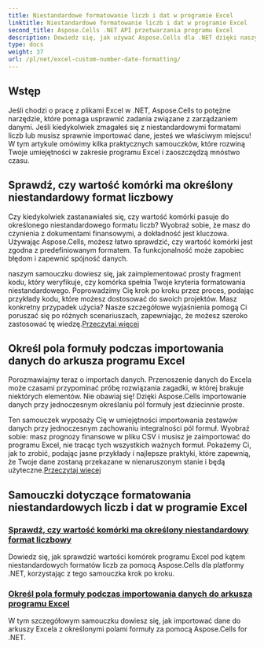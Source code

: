 ```yaml
---
title: Niestandardowe formatowanie liczb i dat w programie Excel
linktitle: Niestandardowe formatowanie liczb i dat w programie Excel
second_title: Aspose.Cells .NET API przetwarzania programu Excel
description: Dowiedz się, jak używać Aspose.Cells dla .NET dzięki naszym kompleksowym samouczkom na temat niestandardowego formatowania liczb i dat. Zoptymalizuj swoje umiejętności w programie Excel.
type: docs
weight: 37
url: /pl/net/excel-custom-number-date-formatting/
---
```

## Wstęp

Jeśli chodzi o pracę z plikami Excel w .NET, Aspose.Cells to potężne narzędzie, które pomaga usprawnić zadania związane z zarządzaniem danymi. Jeśli kiedykolwiek zmagałeś się z niestandardowymi formatami liczb lub musisz sprawnie importować dane, jesteś we właściwym miejscu! W tym artykule omówimy kilka praktycznych samouczków, które rozwiną Twoje umiejętności w zakresie programu Excel i zaoszczędzą mnóstwo czasu.

## Sprawdź, czy wartość komórki ma określony niestandardowy format liczbowy

Czy kiedykolwiek zastanawiałeś się, czy wartość komórki pasuje do określonego niestandardowego formatu liczb? Wyobraź sobie, że masz do czynienia z dokumentami finansowymi, a dokładność jest kluczowa. Używając Aspose.Cells, możesz łatwo sprawdzić, czy wartość komórki jest zgodna z predefiniowanym formatem. Ta funkcjonalność może zapobiec błędom i zapewnić spójność danych. 

 naszym samouczku dowiesz się, jak zaimplementować prosty fragment kodu, który weryfikuje, czy komórka spełnia Twoje kryteria formatowania niestandardowego. Poprowadzimy Cię krok po kroku przez proces, podając przykłady kodu, które możesz dostosować do swoich projektów. Masz konkretny przypadek użycia? Nasze szczegółowe wyjaśnienia pomogą Ci poruszać się po różnych scenariuszach, zapewniając, że możesz szeroko zastosować tę wiedzę.[Przeczytaj więcej](./check-if-a-cell-value-is-in-a-specific-custom-number-format/)

## Określ pola formuły podczas importowania danych do arkusza programu Excel

Porozmawiajmy teraz o importach danych. Przenoszenie danych do Excela może czasami przypominać próbę rozwiązania zagadki, w której brakuje niektórych elementów. Nie obawiaj się! Dzięki Aspose.Cells importowanie danych przy jednoczesnym określaniu pól formuły jest dziecinnie proste.

Ten samouczek wyposaży Cię w umiejętności importowania zestawów danych przy jednoczesnym zachowaniu integralności pól formuł. Wyobraź sobie: masz prognozy finansowe w pliku CSV i musisz je zaimportować do programu Excel, nie tracąc tych wszystkich ważnych formuł. Pokażemy Ci, jak to zrobić, podając jasne przykłady i najlepsze praktyki, które zapewnią, że Twoje dane zostaną przekazane w nienaruszonym stanie i będą użyteczne.[Przeczytaj więcej](./specify-formula-fields-while-importing-data-to-worksheet-in-excel/)

## Samouczki dotyczące formatowania niestandardowych liczb i dat w programie Excel
### [Sprawdź, czy wartość komórki ma określony niestandardowy format liczbowy](./check-if-a-cell-value-is-in-a-specific-custom-number-format/)
Dowiedz się, jak sprawdzić wartości komórek programu Excel pod kątem niestandardowych formatów liczb za pomocą Aspose.Cells dla platformy .NET, korzystając z tego samouczka krok po kroku.
### [Określ pola formuły podczas importowania danych do arkusza programu Excel](./specify-formula-fields-while-importing-data-to-worksheet-in-excel/)
W tym szczegółowym samouczku dowiesz się, jak importować dane do arkuszy Excela z określonymi polami formuły za pomocą Aspose.Cells for .NET.